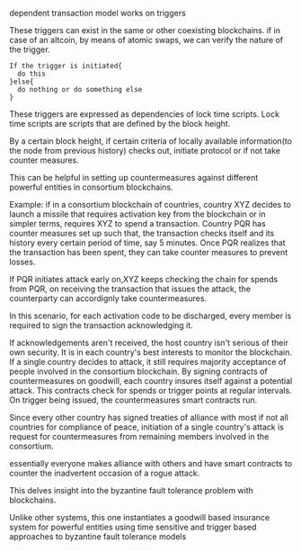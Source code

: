 dependent transaction model works on triggers

These triggers can exist in the same or other coexisting blockchains.
if in case of an altcoin, by means of atomic swaps, we can verify the nature of the trigger.

```
If the trigger is initiated{
  do this
}else{
  do nothing or do something else
}
```

These triggers are expressed as dependencies of lock time scripts. Lock time scripts are scripts that are defined by the block height.

By a certain block height, if certain criteria of locally available information(to the node from previous history) checks out, initiate protocol or if not take counter measures.

This can be helpful in setting up countermeasures against different powerful entities in consortium blockchains.


Example:
if in a consortium blockchain of countries, country XYZ decides to launch a missile that requires activation key from the blockchain or in simpler terms, requires XYZ to spend a transaction. Country PQR has counter measures set up such that, the transaction checks itself and its history every certain period of time, say 5 minutes. Once PQR realizes that the transaction has been spent, they can take counter measures to prevent losses.

If PQR initiates attack early on,XYZ keeps checking the chain for spends from PQR, on receiving the transaction that issues the attack, the counterparty can accordignly take countermeasures.


In this scenario, for each activation code to be discharged, every member is required to sign the transaction acknowledging it.

If acknowledgements aren't received, the host country isn't serious of their own security.
It is in each country's best interests to monitor the blockchain.
If a single country decides to attack, it still requires majority acceptance of people involved in the consortium blockchain. By signing contracts of countermeasures on goodwill, each country insures itself against a potential attack. This contracts check for spends or trigger points at regular intervals. On trigger being issued, the countermeasures smart contracts run.

Since every other country has signed treaties of alliance with most if not all countries for compliance of peace, initiation of a single country's attack is request for countermeasures from remaining members involved in the consortium.

essentially everyone makes alliance with others and have smart contracts to counter the inadvertent occasion of a rogue attack.

This delves insight into the byzantine fault tolerance problem with blockchains.

Unlike other systems, this one instantiates a goodwill based insurance system for powerful entities using time sensitive and trigger based approaches to byzantine fault tolerance models
